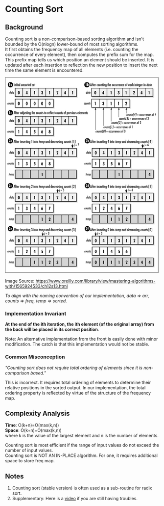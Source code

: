 # Counting Sort

## Background

Counting sort is a non-comparison-based sorting algorithm and isn't bounded by the O(nlogn) lower-bound
of most sorting algorithms. <br>
It first obtains the frequency map of all elements (i.e. counting the occurrence of every element), then
computes the prefix sum for the map. This prefix map tells us which position an element should be inserted.
It is updated after each insertion to reflection the new position to insert the next time the same element is
encountered. <br>

![counting sort img](../../../../../../docs/assets/images/CountingSort.png)

Image Source: https://www.oreilly.com/library/view/mastering-algorithms-with/1565924533/ch12s13.html

_To align with the naming convention of our implementation, data => arr, counts => freq, temp => sorted._

### Implementation Invariant

**At the end of the ith iteration, the ith element (of the original array) from the back will be placed in
its correct position**.

Note: An alternative implementation from the front is easily done with minor modification.
The catch is that this implementation would not be stable.

### Common Misconception

_"Counting sort does not require total ordering of elements since it is non-comparison based."_

This is incorrect. It requires total ordering of elements to determine their relative positions in the sorted output.
In our implementation, the total ordering property is reflected by virtue of the structure of the frequency map.

## Complexity Analysis

**Time**: O(k+n)=O(max(k,n))  <br>
**Space**: O(k+n)=O(max(k,n)) <br>
where k is the value of the largest element and n is the number of elements.

Counting sort is most efficient if the range of input values do not exceed the number of input values. <br>
Counting sort is NOT AN IN-PLACE algorithm. For one, it requires additional space to store freq map. <br>

## Notes

1. Counting sort (stable version) is often used as a sub-routine for radix sort.
2. Supplementary: Here is a [video](https://www.youtube.com/watch?v=OKd534EWcdk) if you are still having troubles.
